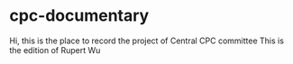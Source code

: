 # cpc-documentary
Hi, this is the place to record the project of Central CPC committee 
This is the edition of Rupert Wu
